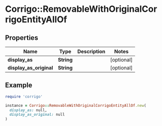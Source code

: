 # Corrigo::RemovableWithOriginalCorrigoEntityAllOf

## Properties

| Name | Type | Description | Notes |
| ---- | ---- | ----------- | ----- |
| **display_as** | **String** |  | [optional] |
| **display_as_original** | **String** |  | [optional] |

## Example

```ruby
require 'corrigo'

instance = Corrigo::RemovableWithOriginalCorrigoEntityAllOf.new(
  display_as: null,
  display_as_original: null
)
```

